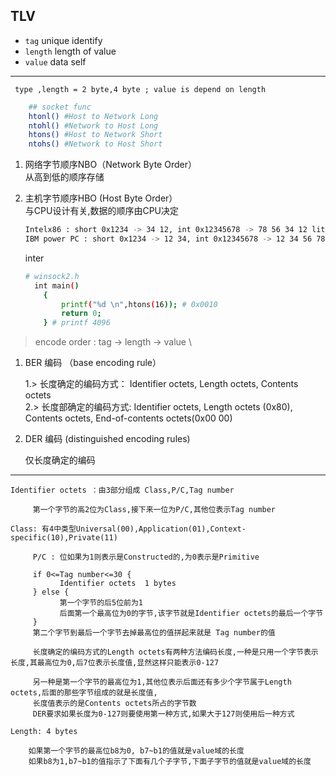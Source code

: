 ## TLV

- `tag`    unique identify
- `length` length of value
- `value`  data self

---

` type ,length = 2 byte,4 byte ; value is depend on length`


```bash
    ## socket func
    htonl() #Host to Network Long
    ntohl() #Network to Host Long
    htons() #Host to Network Short
    ntohs() #Network to Host Short   
```

1. 网络字节顺序NBO（Network Byte Order）\
   从高到低的顺序存储
    
2. 主机字节顺序HBO (Host Byte Order）\
   与CPU设计有关,数据的顺序由CPU决定
   
   ```bash
   Intelx86 : short 0x1234 -> 34 12, int 0x12345678 -> 78 56 34 12 little endian
   IBM power PC : short 0x1234 -> 12 34, int 0x12345678 -> 12 34 56 78 big endian

   ```
   
   
   inter 
   ```bash
   # winsock2.h
     int main()
       {
           printf("%d \n",htons(16)); # 0x0010
           return 0;
       } # printf 4096
   ```
  
  > encode order : tag -> length -> value \
  
  1. BER 编码 （base encoding rule）
  
        1.> 长度确定的编码方式：
        Identifier octets,
        Length octets,
        Contents octets \
        2.> 长度部确定的编码方式:
        Identifier octets,
        Length octets (0x80), 
        Contents octets,
        End-of-contents octets(0x00 00)
  
  2. DER 编码   (distinguished encoding rules)
  
        仅长度确定的编码
  
  ---
  
  `Identifier octets ：由3部分组成 Class,P/C,Tag number` 
  
         第一个字节的高2位为Class,接下来一位为P/C,其他位表示Tag number
  
  `Class: 有4中类型Universal(00),Application(01),Context-specific(10),Private(11)`
  
         P/C : 位如果为1则表示是Constructed的,为0表示是Primitive
         
         if 0<=Tag number<=30 { 
               Identifier octets  1 bytes 
         } else { 
               第一个字节的后5位前为1 
               后面第一个最高位为0的字节,该字节就是Identifier octets的最后一个字节 
         } 
         第二个字节到最后一个字节去掉最高位的值拼起来就是 Tag number的值
         
         长度确定的编码方式的Length octets有两种方法编码长度,一种是只用一个字节表示长度,其最高位为0,后7位表示长度值,显然这样只能表示0-127
         
         另一种是第一个字节的最高位为1,其他位表示后面还有多少个字节属于Length octets,后面的那些字节组成的就是长度值,
         长度值表示的是Contents octets所占的字节数 
         DER要求如果长度为0-127则要使用第一种方式,如果大于127则使用后一种方式
   
  `Length: 4 bytes`
  
        如果第一个字节的最高位b8为0, b7~b1的值就是value域的长度 
        如果b8为1,b7~b1的值指示了下面有几个子字节,下面子字节的值就是value域的长度
   

  
  
  
